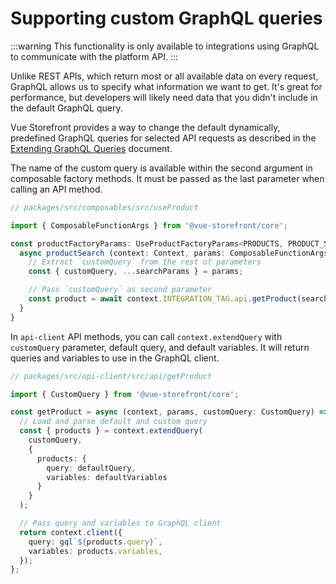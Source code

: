 # Supporting custom GraphQL queries

:::warning 
This functionality is only available to integrations using GraphQL to communicate with the platform API.
:::

Unlike REST APIs, which return most or all available data on every request, GraphQL allows us to specify what information we want to get. It's great for performance, but developers will likely need data that you didn't include in the default GraphQL query.

Vue Storefront provides a way to change the default dynamically, predefined GraphQL queries for selected API requests as described in the [Extending GraphQL Queries](../advanced/extending-graphql-queries.html) document.

The name of the custom query is available within the second argument in composable factory methods. It must be passed as the last parameter when calling an API method.

```ts
// packages/src/composables/src/useProduct

import { ComposableFunctionArgs } from '@vue-storefront/core';

const productFactoryParams: UseProductFactoryParams<PRODUCTS, PRODUCT_SEARCH_PARAMS> = {
  async productSearch (context: Context, params: ComposableFunctionArgs<PRODUCT_SEARCH_PARAMS>) {
    // Extract `customQuery` from the rest of parameters
    const { customQuery, ...searchParams } = params;

    // Pass `customQuery` as second parameter
    const product = await context.INTEGRATION_TAG.api.getProduct(searchParams, customQuery);
  }
}
```

In `api-client` API methods, you can call `context.extendQuery` with `customQuery` parameter, default query, and default variables. It will return queries and variables to use in the GraphQL client.

```ts
// packages/src/api-client/src/api/getProduct

import { CustomQuery } from '@vue-storefront/core';

const getProduct = async (context, params, customQuery: CustomQuery) => {
  // Load and parse default and custom query
  const { products } = context.extendQuery(
    customQuery,
    {
      products: {
        query: defaultQuery,
        variables: defaultVariables
      }
    }
  );

  // Pass query and variables to GraphQL client
  return context.client({
    query: gql`${products.query}`,
    variables: products.variables,
  });
};
```

